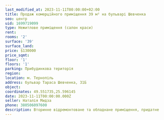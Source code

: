 ```yaml
---
last_modified_at: 2023-11-11T00:00:00+02:00
title: Продаж комерційного приміщення 39 м² на бульварі Шевченка
seo: центр
uid: 1699719099
type: Нежитлове приміщення (салон краси)
rent:
rooms: '2'
surface: '39'
surface_land:
price: $130000
price_sqmt:
floor: '1'
floors: '1'
parking: Прибудинкова територія
region:
location: м. Тернопіль
address: бульвар Тараса Шевченка, 31Б
object:
coordinates: 49.551735,25.596145
date: 2023-11-11T00:00:00.000Z
seller: Наталія Мидза
phone: 380506097600
description: Вторинне відремонтоване та обладнане приміщення, придатне до використання, наразі це діючий салон краси
---
```

